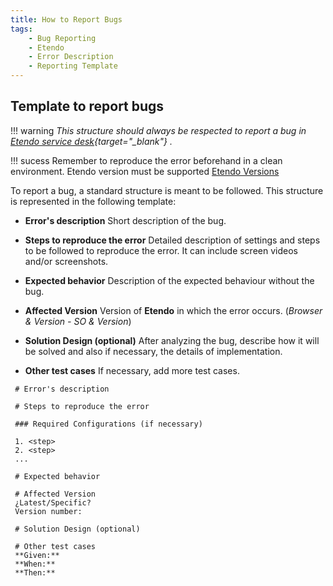 ```yaml
---
title: How to Report Bugs
tags:
    - Bug Reporting
    - Etendo
    - Error Description
    - Reporting Template
---
```


## Template to report bugs

!!! warning
    *This structure should always be respected to report a bug in [Etendo service desk](https://incidencias.atlassian.net/servicedesk/customer/portal/35/group/43/create/132){target="_blank"} .*

!!! sucess
    Remember to reproduce the error beforehand in a clean environment. Etendo version must be supported  [Etendo Versions](../whats-new/release-notes/etendo-classic/release-notes.md)

To report a bug, a standard structure is meant to be followed. This structure is represented in the following template:

-   **Error's description**
     Short description of the bug.
    
-   **Steps to reproduce the error**
    Detailed description of settings and steps to be followed to reproduce the error. It can include screen videos and/or screenshots.
    
-   **Expected behavior** 
    Description of the expected behaviour without the bug.

-   **Affected Version**
    Version of **Etendo** in which the error occurs.
    (*Browser & Version - SO & Version*)

-   **Solution Design (optional)**
    After analyzing the bug, describe how it will be solved and also if necessary, the details of implementation.

-   **Other test cases**
    If necessary, add more test cases.
 
 ```
  # Error's description
  
  # Steps to reproduce the error

  ### Required Configurations (if necessary)

  1. <step>
  2. <step>
  ...
  
  # Expected behavior

  # Affected Version
  ¿Latest/Specific?
  Version number:
  
  # Solution Design (optional)
  
  # Other test cases
  **Given:**
  **When:**
  **Then:**
 

 ```